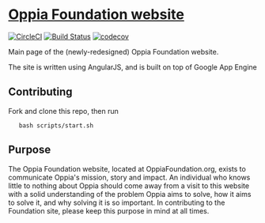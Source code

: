 # [Oppia Foundation website](https://oppiafoundation.org/)

[![CircleCI](https://circleci.com/gh/oppia/foundation-website/tree/master.svg?style=svg)](https://circleci.com/gh/oppia/foundation-website/tree/master)
[![Build Status](https://travis-ci.org/oppia/foundation-website.svg?branch=master)](https://travis-ci.org/oppia/foundation-website)
[![codecov](https://codecov.io/gh/oppia/foundation-website/branch/master/graph/badge.svg)](https://codecov.io/gh/oppia/foundation-website)

Main page of the (newly-redesigned) Oppia Foundation website.

The site is written using AngularJS, and is built on top of Google App Engine

## Contributing

Fork and clone this repo, then run

```
   bash scripts/start.sh
```

## Purpose

The Oppia Foundation website, located at OppiaFoundation.org, exists to communicate Oppia's mission, story and impact. An individual who knows little to nothing about Oppia should come away from a visit to this website with a solid understanding of the problem Oppia aims to solve, how it aims to solve it, and why solving it is so important. In contributing to the Foundation site, please keep this purpose in mind at all times.
